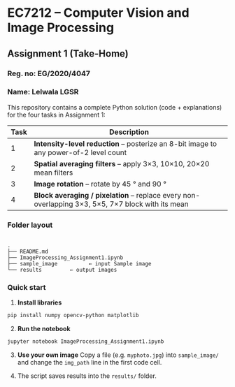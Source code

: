 # EC7212 – Computer Vision and Image Processing  
## Assignment 1 (Take-Home)
### Reg. no: EG/2020/4047
### Name: Lelwala LGSR

This repository contains a complete Python solution (code + explanations) for the four tasks in Assignment 1:

| Task | Description |
|------|-------------|
| 1 | **Intensity-level reduction** – posterize an 8-bit image to any power-of-2 level count |
| 2 | **Spatial averaging filters** – apply 3×3, 10×10, 20×20 mean filters |
| 3 | **Image rotation** – rotate by 45 ° and 90 ° |
| 4 | **Block averaging / pixelation** – replace every non-overlapping 3×3, 5×5, 7×7 block with its mean |

### Folder layout

```

.
├── README.md
├── ImageProcessing_Assignment1.ipynb
├── sample_image          ← input Sample image
└── results         ← output images

````

### Quick start

1. **Install libraries**

```bash
pip install numpy opencv-python matplotlib
````

2. **Run the notebook**

```bash
jupyter notebook ImageProcessing_Assignment1.ipynb
```

3. **Use your own image**
   Copy a file (e.g. `myphoto.jpg`) into `sample_image/` and change the `img_path` line in the first code cell.


4. The script saves results into the `results/` folder.
